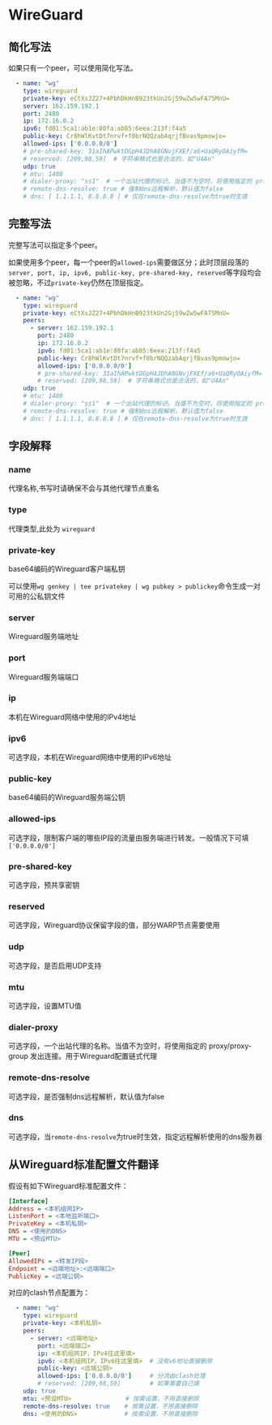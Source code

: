 # WireGuard

## 简化写法

如果只有一个peer，可以使用简化写法。

```yaml
  - name: "wg"
    type: wireguard
    private-key: eCtXsJZ27+4PbhDkHnB923tkUn2Gj59wZw5wFA75MnU=
    server: 162.159.192.1
    port: 2480
    ip: 172.16.0.2
    ipv6: fd01:5ca1:ab1e:80fa:ab85:6eea:213f:f4a5
    public-key: Cr8hWlKvtDt7nrvf+f0brNQQzabAqrjfBvas9pmowjo=
    allowed-ips: ['0.0.0.0/0']
    # pre-shared-key: 31aIhAPwktDGpH4JDhA8GNvjFXEf/a6+UaQRyOAiyfM=
    # reserved: [209,98,59]  # 字符串格式也是合法的，如"U4An"
    udp: true
    # mtu: 1408
    # dialer-proxy: "ss1"  # 一个出站代理的标识。当值不为空时，将使用指定的 proxy/proxy-group 发出连接
    # remote-dns-resolve: true # 强制dns远程解析，默认值为false
    # dns: [ 1.1.1.1, 8.8.8.8 ] # 仅在remote-dns-resolve为true时生效
```

## 完整写法

完整写法可以指定多个peer。

如果使用多个peer，每一个peer的`allowed-ips`需要做区分；此时顶层段落的`server, port, ip, ipv6, public-key, pre-shared-key, reserved`等字段均会被忽略，不过`private-key`仍然在顶层指定。

```yaml
  - name: "wg"
    type: wireguard
    private-key: eCtXsJZ27+4PbhDkHnB923tkUn2Gj59wZw5wFA75MnU=
    peers:
      - server: 162.159.192.1
        port: 2480
        ip: 172.16.0.2
        ipv6: fd01:5ca1:ab1e:80fa:ab85:6eea:213f:f4a5
        public-key: Cr8hWlKvtDt7nrvf+f0brNQQzabAqrjfBvas9pmowjo=
        allowed-ips: ['0.0.0.0/0']
        # pre-shared-key: 31aIhAPwktDGpH4JDhA8GNvjFXEf/a6+UaQRyOAiyfM=
        # reserved: [209,98,59]  # 字符串格式也是合法的，如"U4An"
    udp: true
    # mtu: 1408
    # dialer-proxy: "ss1"  # 一个出站代理的标识。当值不为空时，将使用指定的 proxy/proxy-group 发出连接
    # remote-dns-resolve: true # 强制dns远程解析，默认值为false
    # dns: [ 1.1.1.1, 8.8.8.8 ] # 仅在remote-dns-resolve为true时生效
```

## 字段解释

### name

代理名称,书写时请确保不会与其他代理节点重名

### type

代理类型,此处为 `wireguard`

### private-key

base64编码的Wireguard客户端私钥

可以使用`wg genkey | tee privatekey | wg pubkey > publickey`命令生成一对可用的公私钥文件

### server

Wireguard服务端地址

### port

Wireguard服务端端口

### ip

本机在Wireguard网络中使用的IPv4地址

### ipv6

可选字段，本机在Wireguard网络中使用的IPv6地址

### public-key

base64编码的Wireguard服务端公钥

### allowed-ips

可选字段，限制客户端的哪些IP段的流量由服务端进行转发。一般情况下可填`['0.0.0.0/0']`

### pre-shared-key

可选字段，预共享密钥

### reserved

可选字段，Wireguard协议保留字段的值，部分WARP节点需要使用

### udp

可选字段，是否启用UDP支持

### mtu

可选字段，设置MTU值

### dialer-proxy

可选字段，一个出站代理的名称。当值不为空时，将使用指定的 proxy/proxy-group 发出连接。用于Wireguard配置链式代理

### remote-dns-resolve

可选字段，是否强制dns远程解析，默认值为false

### dns

可选字段，当`remote-dns-resolve`为true时生效，指定远程解析使用的dns服务器

## 从Wireguard标准配置文件翻译

假设有如下Wireguard标准配置文件：

```ini
[Interface]
Address = <本机组网IP>
ListenPort = <本地监听端口>
PrivateKey = <本机私钥>
DNS = <使用的DNS>
MTU = <预设MTU>

[Peer]
AllowedIPs = <转发IP段>
Endpoint = <远端地址>:<远端端口>
PublicKey = <远端公钥>
```

对应的clash节点配置为：

```yaml
  - name: "wg"
    type: wireguard
    private-key: <本机私钥>
    peers:
      - server: <远端地址>
        port: <远端端口>
        ip: <本机组网IP，IPv4往这里填>
        ipv6: <本机组网IP，IPv6往这里填>  # 没有v6地址直接删除
        public-key: <远端公钥>
        allowed-ips: ['0.0.0.0/0']     # 分流由clash处理
        # reserved: [209,98,59]        # 如果需要自己填
    udp: true
    mtu: <预设MTU>               # 按需设置，不用直接删除
    remote-dns-resolve: true    # 按需设置，不用直接删除
    dns: <使用的DNS>             # 按需设置，不用直接删除
```
